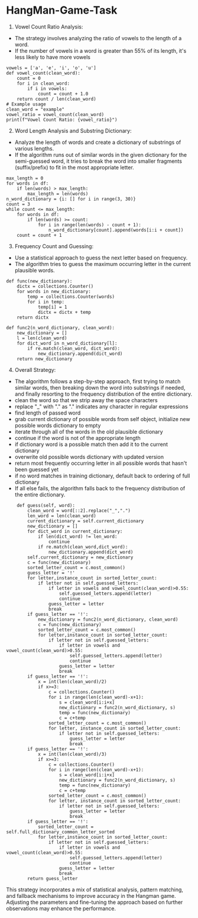 # HangMan-Game-Task

1. Vowel Count Ratio Analysis:
- The strategy involves analyzing the ratio of vowels to the length of a word.
- If the number of vowels in a word is greater than 55% of its length, it's less likely to have more vowels
```
vowels = ['a', 'e', 'i', 'o', 'u']
def vowel_count(clean_word):
    count = 0
    for i in clean_word:
        if i in vowels:
            count = count + 1.0
    return count / len(clean_word)
# Example usage
clean_word = "example"
vowel_ratio = vowel_count(clean_word)
print(f"Vowel Count Ratio: {vowel_ratio}")
```

2. Word Length Analysis and Substring Dictionary:
- Analyze the length of words and create a dictionary of substrings of various lengths.
- If the algorithm runs out of similar words in the given dictionary for the semi-guessed word, it tries to break the word into smaller fragments (suffix/prefix) to fit in the most appropriate letter.

```
max_length = 0
for words in df:
    if len(words) > max_length:
        max_length = len(words)
n_word_dictionary = {i: [] for i in range(3, 30)}
count = 3
while count <= max_length:
    for words in df:
        if len(words) >= count:
            for i in range(len(words) - count + 1):
                n_word_dictionary[count].append(words[i:i + count])
    count = count + 1
```

3. Frequency Count and Guessing:
- Use a statistical approach to guess the next letter based on frequency.
- The algorithm tries to guess the maximum occurring letter in the current plausible words.

```
def func(new_dictionary):
    dictx = collections.Counter()
    for words in new_dictionary:
        temp = collections.Counter(words)
        for i in temp:
            temp[i] = 1
            dictx = dictx + temp
    return dictx

def func2(n_word_dictionary, clean_word):
    new_dictionary = []
    l = len(clean_word)
    for dict_word in n_word_dictionary[l]:
        if re.match(clean_word, dict_word):
            new_dictionary.append(dict_word)
    return new_dictionary
```

4. Overall Strategy:
- The algorithm follows a step-by-step approach, first trying to match similar words, then breaking down the word into substrings if needed, and finally resorting to the frequency distribution of the entire dictionary.
- clean the word so that we strip away the space characters
- replace "_" with "." as "." indicates any character in regular expressions
- find length of passed word
- grab current dictionary of possible words from self object, initialize new possible words dictionary to empty
- iterate through all of the words in the old plausible dictionary
- continue if the word is not of the appropriate length
- if dictionary word is a possible match then add it to the current dictionary
- overwrite old possible words dictionary with updated version
- return most frequently occurring letter in all possible words that hasn't been guessed yet
- if no word matches in training dictionary, default back to ordering of full dictionary
- If all else fails, the algorithm falls back to the frequency distribution of the entire dictionary.

```
    def guess(self, word): 
        clean_word = word[::2].replace("_",".")
        len_word = len(clean_word)
        current_dictionary = self.current_dictionary
        new_dictionary = []
        for dict_word in current_dictionary:
            if len(dict_word) != len_word:
                continue
            if re.match(clean_word,dict_word):
                new_dictionary.append(dict_word)
        self.current_dictionary = new_dictionary
        c = func(new_dictionary)
        sorted_letter_count = c.most_common()                   
        guess_letter = '!'
        for letter,instance_count in sorted_letter_count:
            if letter not in self.guessed_letters:
                if letter in vowels and vowel_count(clean_word)>0.55:
                    self.guessed_letters.append(letter)
                    continue
                guess_letter = letter
                break
        if guess_letter == '!':
            new_dictionary = func2(n_word_dictionary, clean_word)
            c = func(new_dictionary)
            sorted_letter_count = c.most_common()
            for letter,instance_count in sorted_letter_count:
                if letter not in self.guessed_letters:
                    if letter in vowels and vowel_count(clean_word)>0.55:
                        self.guessed_letters.append(letter)
                        continue
                    guess_letter = letter
                    break
        if guess_letter == '!':
            x = int(len(clean_word)/2)
            if x>=3:
                c = collections.Counter()
                for i in range(len(clean_word)-x+1):
                    s = clean_word[i:i+x]
                    new_dictionary = func2(n_word_dictionary, s)
                    temp = func(new_dictionary)
                    c = c+temp
                sorted_letter_count = c.most_common()
                for letter, instance_count in sorted_letter_count:
                    if letter not in self.guessed_letters:
                        guess_letter = letter
                        break  
        if guess_letter == '!':
            x = int(len(clean_word)/3)
            if x>=3:
                c = collections.Counter()
                for i in range(len(clean_word)-x+1):
                    s = clean_word[i:i+x]
                    new_dictionary = func2(n_word_dictionary, s)
                    temp = func(new_dictionary)
                    c = c+temp
                sorted_letter_count = c.most_common()
                for letter, instance_count in sorted_letter_count:
                    if letter not in self.guessed_letters:
                        guess_letter = letter
                        break
        if guess_letter == '!':
            sorted_letter_count = self.full_dictionary_common_letter_sorted
            for letter,instance_count in sorted_letter_count:
                if letter not in self.guessed_letters:
                    if letter in vowels and vowel_count(clean_word)>0.55:
                        self.guessed_letters.append(letter)
                        continue
                    guess_letter = letter
                    break            
        return guess_letter

```

This strategy incorporates a mix of statistical analysis, pattern matching, and fallback mechanisms to improve accuracy in the Hangman game. Adjusting the parameters and fine-tuning the approach based on further observations may enhance the performance.




















































